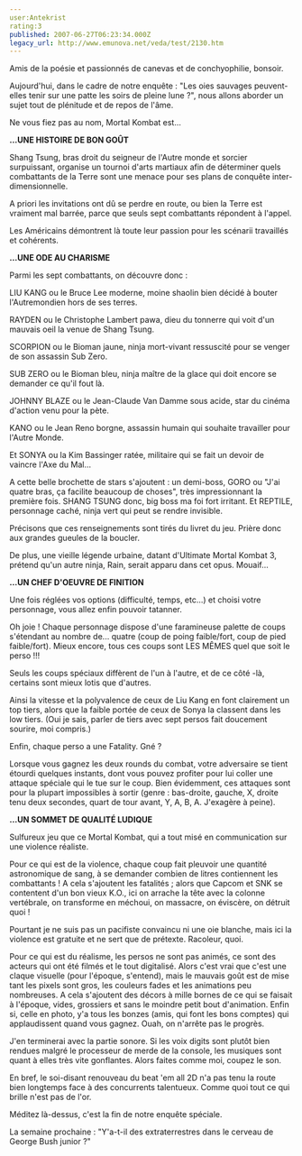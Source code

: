 ```yaml
---
user:Antekrist
rating:3
published: 2007-06-27T06:23:34.000Z
legacy_url: http://www.emunova.net/veda/test/2130.htm
---
```

Amis de la poésie et passionnés de canevas et de conchyophilie, bonsoir.  

Aujourd'hui, dans le cadre de notre enquête : "Les oies sauvages peuvent-elles tenir sur une patte les soirs de pleine lune ?", nous allons aborder un sujet tout de plénitude et de repos de l'âme.  

Ne vous fiez pas au nom, Mortal Kombat est...  

  

**...UNE HISTOIRE DE BON GOÛT**  

Shang Tsung, bras droit du seigneur de l'Autre monde et sorcier surpuissant, organise un tournoi d'arts martiaux afin de déterminer quels combattants de la Terre sont une menace pour ses plans de conquête inter-dimensionnelle.  

A priori les invitations ont dû se perdre en route, ou bien la Terre est vraiment mal barrée, parce que seuls sept combattants répondent à l'appel.  

  

Les Américains démontrent là toute leur passion pour les scénarii travaillés et cohérents.  

  

**...UNE ODE AU CHARISME**  

Parmi les sept combattants, on découvre donc :  

LIU KANG ou le Bruce Lee moderne, moine shaolin bien décidé à bouter l'Autremondien hors de ses terres.  

RAYDEN ou le Christophe Lambert pawa, dieu du tonnerre qui voit d'un mauvais oeil la venue de Shang Tsung.  

SCORPION ou le Bioman jaune, ninja mort-vivant ressuscité pour se venger de son assassin Sub Zero.  

SUB ZERO ou le Bioman bleu, ninja maître de la glace qui doit encore se demander ce qu'il fout là.  

JOHNNY BLAZE ou le Jean-Claude Van Damme sous acide, star du cinéma d'action venu pour la pète.  

KANO ou le Jean Reno borgne, assassin humain qui souhaite travailler pour l'Autre Monde.  

Et SONYA ou la Kim Bassinger ratée, militaire qui se fait un devoir de vaincre l'Axe du Mal...  

A cette belle brochette de stars s'ajoutent : un demi-boss, GORO ou "J'ai quatre bras, ça facilite beaucoup de choses", très impressionnant la première fois. SHANG TSUNG donc, big boss ma foi fort irritant. Et REPTILE, personnage caché, ninja vert qui peut se rendre invisible.  

  

Précisons que ces renseignements sont tirés du livret du jeu. Prière donc aux grandes gueules de la boucler.  

De plus, une vieille légende urbaine, datant d'Ultimate Mortal Kombat 3, prétend qu'un autre ninja, Rain, serait apparu dans cet opus. Mouaif...  

  

**...UN CHEF D'OEUVRE DE FINITION**  

Une fois réglées vos options (difficulté, temps, etc...) et choisi votre personnage, vous allez enfin pouvoir tatanner.  

Oh joie ! Chaque personnage dispose d'une faramineuse palette de coups s'étendant au nombre de... quatre (coup de poing faible/fort, coup de pied faible/fort). Mieux encore, tous ces coups sont LES MÊMES quel que soit le perso !!!  

Seuls les coups spéciaux diffèrent de l'un à l'autre, et de ce côté -là, certains sont mieux lotis que d'autres.  

Ainsi la vitesse et la polyvalence de ceux de Liu Kang en font clairement un top tiers, alors que la faible portée de ceux de Sonya la classent dans les low tiers. (Oui je sais, parler de tiers avec sept persos fait doucement sourire, moi compris.)  

Enfin, chaque perso a une Fatality. Gné ?  

Lorsque vous gagnez les deux rounds du combat, votre adversaire se tient étourdi quelques instants, dont vous pouvez profiter pour lui coller une attaque spéciale qui le tue sur le coup. Bien évidemment, ces attaques sont pour la plupart impossibles à sortir (genre : bas-droite, gauche, X, droite tenu deux secondes, quart de tour avant, Y, A, B, A. J'exagère à peine).  

  

**...UN SOMMET DE QUALITÉ LUDIQUE**  

Sulfureux jeu que ce Mortal Kombat, qui a tout misé en communication sur une violence réaliste.  

  

Pour ce qui est de la violence, chaque coup fait pleuvoir une quantité astronomique de sang, à se demander combien de litres contiennent les combattants ! A cela s'ajoutent les fatalités ; alors que Capcom et SNK se contentent d'un bon vieux K.O., ici on arrache la tête avec la colonne vertébrale, on transforme en méchoui, on massacre, on éviscère, on détruit quoi !  

Pourtant je ne suis pas un pacifiste convaincu ni une oie blanche, mais ici la violence est gratuite et ne sert que de prétexte. Racoleur, quoi.  

  

Pour ce qui est du réalisme, les persos ne sont pas animés, ce sont des acteurs qui ont été filmés et le tout digitalisé. Alors c'est vrai que c'est une claque visuelle (pour l'époque, s'entend), mais le mauvais goût est de mise tant les pixels sont gros, les couleurs fades et les animations peu nombreuses. A cela s'ajoutent des décors à mille bornes de ce qui se faisait à l'époque, vides, grossiers et sans le moindre petit bout d'animation. Enfin si, celle en photo, y'a tous les bonzes (amis, qui font les bons comptes) qui applaudissent quand vous gagnez. Ouah, on n'arrête pas le progrès.  

  

J'en terminerai avec la partie sonore. Si les voix digits sont plutôt bien rendues malgré le processeur de merde de la console, les musiques sont quant à elles très vite gonflantes. Alors faites comme moi, coupez le son.  

  

En bref, le soi-disant renouveau du beat 'em all 2D n'a pas tenu la route bien longtemps face à des concurrents talentueux. Comme quoi tout ce qui brille n'est pas de l'or.  

Méditez là-dessus, c'est la fin de notre enquête spéciale.  

La semaine prochaine : "Y'a-t-il des extraterrestres dans le cerveau de George Bush junior ?"